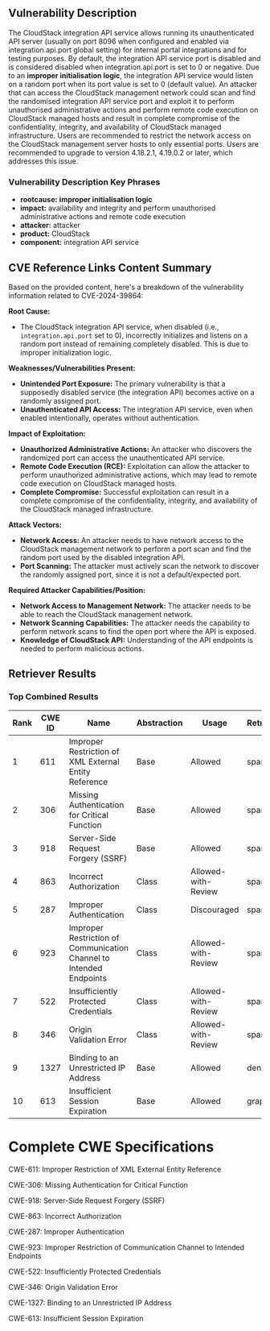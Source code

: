 ## Vulnerability Description
The CloudStack integration API service allows running its unauthenticated API server (usually on port 8096 when configured and enabled via integration.api.port global setting) for internal portal integrations and for testing purposes. By default, the integration API service port is disabled and is considered disabled when integration.api.port is set to 0 or negative. Due to an **improper initialisation logic**, the integration API service would listen on a random port when its port value is set to 0 (default value). An attacker that can access the CloudStack management network could scan and find the randomised integration API service port and exploit it to perform unauthorised administrative actions and perform remote code execution on CloudStack managed hosts and result in complete compromise of the confidentiality, integrity, and availability of CloudStack managed infrastructure. Users are recommended to restrict the network access on the CloudStack management server hosts to only essential ports. Users are recommended to upgrade to version 4.18.2.1, 4.19.0.2 or later, which addresses this issue.

### Vulnerability Description Key Phrases
- **rootcause:** **improper initialisation logic**
- **impact:** availability and integrity and perform unauthorised administrative actions and remote code execution
- **attacker:** attacker
- **product:** CloudStack
- **component:** integration API service

## CVE Reference Links Content Summary
Based on the provided content, here's a breakdown of the vulnerability information related to CVE-2024-39864:

**Root Cause:**

*   The CloudStack integration API service, when disabled (i.e., `integration.api.port` set to 0), incorrectly initializes and listens on a random port instead of remaining completely disabled. This is due to improper initialization logic.

**Weaknesses/Vulnerabilities Present:**

*   **Unintended Port Exposure:**  The primary vulnerability is that a supposedly disabled service (the integration API) becomes active on a randomly assigned port.
*   **Unauthenticated API Access:** The integration API service, even when enabled intentionally, operates without authentication.

**Impact of Exploitation:**

*   **Unauthorized Administrative Actions:** An attacker who discovers the randomized port can access the unauthenticated API service.
*   **Remote Code Execution (RCE):** Exploitation can allow the attacker to perform unauthorized administrative actions, which may lead to remote code execution on CloudStack managed hosts.
*   **Complete Compromise:** Successful exploitation can result in a complete compromise of the confidentiality, integrity, and availability of the CloudStack managed infrastructure.

**Attack Vectors:**

*   **Network Access:** An attacker needs to have network access to the CloudStack management network to perform a port scan and find the random port used by the disabled integration API.
*   **Port Scanning:** The attacker must actively scan the network to discover the randomly assigned port, since it is not a default/expected port.

**Required Attacker Capabilities/Position:**

*   **Network Access to Management Network:** The attacker needs to be able to reach the CloudStack management network.
*   **Network Scanning Capabilities:** The attacker needs the capability to perform network scans to find the open port where the API is exposed.
*   **Knowledge of CloudStack API:** Understanding of the API endpoints is needed to perform malicious actions.

## Retriever Results

### Top Combined Results

| Rank | CWE ID | Name | Abstraction | Usage  | Retrievers | Individual Scores |
|------|--------|------|-------------|-------|------------|-------------------|
| 1 | 611 | Improper Restriction of XML External Entity Reference | Base | Allowed | sparse | 1.043 |
| 2 | 306 | Missing Authentication for Critical Function | Base | Allowed | sparse | 0.963 |
| 3 | 918 | Server-Side Request Forgery (SSRF) | Base | Allowed | sparse | 0.945 |
| 4 | 863 | Incorrect Authorization | Class | Allowed-with-Review | sparse | 0.924 |
| 5 | 287 | Improper Authentication | Class | Discouraged | sparse | 0.920 |
| 6 | 923 | Improper Restriction of Communication Channel to Intended Endpoints | Class | Allowed-with-Review | sparse | 0.915 |
| 7 | 522 | Insufficiently Protected Credentials | Class | Allowed-with-Review | sparse | 0.913 |
| 8 | 346 | Origin Validation Error | Class | Allowed-with-Review | sparse | 0.890 |
| 9 | 1327 | Binding to an Unrestricted IP Address | Base | Allowed | dense | 0.414 |
| 10 | 613 | Insufficient Session Expiration | Base | Allowed | graph | 0.002 |



# Complete CWE Specifications

CWE-611: Improper Restriction of XML External Entity Reference

CWE-306: Missing Authentication for Critical Function

CWE-918: Server-Side Request Forgery (SSRF)

CWE-863: Incorrect Authorization

CWE-287: Improper Authentication

CWE-923: Improper Restriction of Communication Channel to Intended Endpoints

CWE-522: Insufficiently Protected Credentials

CWE-346: Origin Validation Error

CWE-1327: Binding to an Unrestricted IP Address

CWE-613: Insufficient Session Expiration